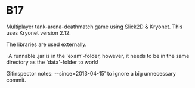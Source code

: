 B17
===

Multiplayer tank-arena-deathmatch game using Slick2D & Kryonet.
This uses Kryonet version 2.12.

The libraries are used externally.

-A runnable .jar is in the 'exam'-folder, however, it needs to be in the same directory as the 'data'-folder to work!

Gitinspector notes: 
--since=2013-04-15' to ignore a big unnecessary commit.